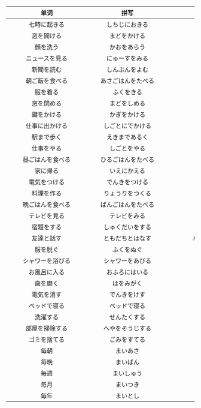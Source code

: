 | <div class="div200">单词</div> | <div  class="div200">拼写</div> | <div  class="div200">词义</div> | <div  class="div200">词性</div> |
| :----------------------------: | :-----------------------------: | :-----------------------------: | :-----------------------------: |
|          七時に起きる          |         しちじにおきる          |            七点起床             |              句子               |
|           窓を開ける           |          まどをかける           |              开窗               |              句子               |
|            顔を洗う            |          かおをあらう           |              洗脸               |              句子               |
|         ニュースを見る         |         にゅーすをみる          |             看新闻              |              句子               |
|           新聞を読む           |         しんぶんをよむ          |             看新闻              |              句子               |
|         朝ご飯を食べる         |       あさごはんをたべる        |             吃早饭              |              句子               |
|            服を着る            |           ふくをきる            |             穿衣服              |              句子               |
|           窓を閉める           |          まどをしめる           |              关窗               |              句子               |
|           鍵をかける           |          かぎをかける           |              锁门               |              句子               |
|         仕事に出かける         |        しごとにでかける         |            出门上班             |              句子               |
|           駅まで歩く           |         えきまであるく          |            走到车站             |              句子               |
|           仕事をやる           |          しごとをやる           |              工作               |              句子               |
|        昼ごはんを食べる        |       ひるごはんをたべる        |             吃午饭              |              句子               |
|            家に帰る            |          いえにかえる           |              回家               |              句子               |
|          電気をつける          |         でんきをつける          |              开灯               |              句子               |
|           料理を作る           |        りょうりをつくる         |              做饭               |              句子               |
|        晩ごはんを食べる        |       ばんごはんをたべる        |             吃晚饭              |              句子               |
|          テレビを見る          |          テレビをみる           |             看电视              |              句子               |
|           宿題をする           |        しゅくだいをする         |             写作业              |              句子               |
|           友達と話す           |        ともだちとはなす         |           和朋友说话            |              句子               |
|            服を脱ぐ            |           ふくをぬぐ            |             脱衣服              |              句子               |
|        シャワーを浴びる        |        シャワーをあびる         |              洗澡               |              句子               |
|          お風呂に入る          |         おふろにはいる          |              洗澡               |              句子               |
|            歯を磨く            |           はをみがく            |              刷牙               |              句子               |
|           電気を消す           |          でんきをけす           |              关灯               |              句子               |
|          ベッドで寝る          |          ベッドで寝る           |            上床睡觉             |              句子               |
|            洗濯する            |          せんたくする           |             洗衣服              |              句子               |
|         部屋を掃除する         |        へやをそうじする         |            打扫房间             |              句子               |
|          ゴミを捨てる          |          ごみをすてる           |             扔垃圾              |              句子               |
|              毎朝              |            まいあさ             |            每天早上             |              名词               |
|              毎晩              |            まいばん             |            每天晚上             |              名词               |
|              毎週              |           まいしゅう            |              每周               |              名词               |
|              毎月              |            まいつき             |              每月               |              名词               |
|              毎年              |            まいとし             |              每年               |              名词               |

<style>

.div200{
    width: 200px;
    text-align: center;
}

</style>